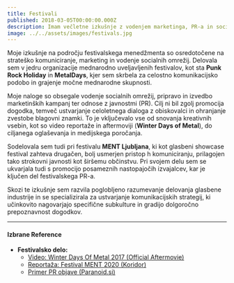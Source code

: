 ```yaml
---
title: Festivali
published: 2018-03-05T00:00:00.000Z
description: Imam večletne izkušnje z vodenjem marketinga, PR-a in socialnih omrežij za mednarodno uveljavljene glasbene festivale, kot so MetalDays, Punk Rock Holiday in MENT Ljubljana. Moje delo je osredotočeno na grajenje skupnosti, strateško komuniciranje in celostno upravljanje blagovnih znamk v glasbeni industriji
image: ../../assets/images/festivals.jpg
---
```


Moje izkušnje na področju festivalskega menedžmenta so osredotočene na strateško komuniciranje, marketing in vodenje socialnih omrežij. Delovala sem v jedru organizacije mednarodno uveljavljenih festivalov, kot sta **Punk Rock Holiday** in **MetalDays**, kjer sem skrbela za celostno komunikacijsko podobo in grajenje močne mednarodne skupnosti.

Moje naloge so obsegale vodenje socialnih omrežij, pripravo in izvedbo marketinških kampanj ter odnose z javnostmi (PR). Cilj ni bil zgolj promocija dogodka, temveč ustvarjanje celoletnega dialoga z obiskovalci in ohranjanje zvestobe blagovni znamki. To je vključevalo vse od snovanja kreativnih vsebin, kot so video reportaže in aftermoviji (**Winter Days of Metal**), do ciljanega oglaševanja in medijskega poročanja.

Sodelovala sem tudi pri festivalu **MENT Ljubljana**, ki kot glasbeni showcase festival zahteva drugačen, bolj usmerjen pristop h komuniciranju, prilagojen tako strokovni javnosti kot širšemu občinstvu. Pri svojem delu sem se ukvarjala tudi s promocijo posameznih nastopajočih izvajalcev, kar je ključen del festivalskega PR-a.

Skozi te izkušnje sem razvila poglobljeno razumevanje delovanja glasbene industrije in se specializirala za ustvarjanje komunikacijskih strategij, ki učinkovito nagovarjajo specifične subkulture in gradijo dolgoročno prepoznavnost dogodkov.

---
#### Izbrane Reference

* **Festivalsko delo:**
    * [Video: Winter Days Of Metal 2017 (Official Aftermovie)](http://www.jzacrew.com/news/video-winter-days-of-metal-2017-official-aftermovie)
    * [Reportaža: Festival MENT 2020 (Koridor)](https://koridor-ku.si/glasba/reportaza-glasba/festival-ment-razlicna-prizorisca-po-lj-5-7-2020/)
    * [Primer PR objave (Paranoid.si)](https://paranoid.si/novice/11-8-2022-razsli-so-se-sober-assault)
